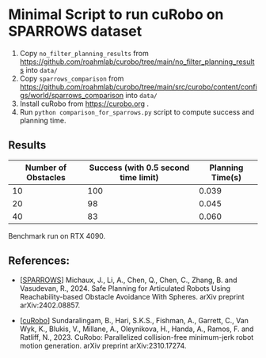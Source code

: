 # Minimal Script to run cuRobo on SPARROWS dataset

1. Copy `no_filter_planning_results` from https://github.com/roahmlab/curobo/tree/main/no_filter_planning_results into `data/`
2. Copy `sparrows_comparison` from https://github.com/roahmlab/curobo/tree/main/src/curobo/content/configs/world/sparrows_comparison into `data/`
3. Install cuRobo from https://curobo.org .
4. Run `python comparison_for_sparrows.py` script to compute success and planning time.


## Results

|Number of Obstacles| Success (with 0.5 second time limit)| Planning Time(s)|
|-|-|-|
|10| 100 |0.039 |
|20| 98 |0.045 |
|40| 83 |0.060 |

Benchmark run on RTX 4090.

## References:
- [[SPARROWS](https://roahmlab.github.io/sparrows/)] Michaux, J., Li, A., Chen, Q., Chen, C., Zhang, B. and Vasudevan, R., 2024. Safe Planning for Articulated Robots Using Reachability-based Obstacle Avoidance With Spheres. arXiv preprint arXiv:2402.08857.

- [[cuRobo](https://curobo.org)] Sundaralingam, B., Hari, S.K.S., Fishman, A., Garrett, C., Van Wyk, K., Blukis, V., Millane, A., Oleynikova, H., Handa, A., Ramos, F. and Ratliff, N., 2023. CuRobo: Parallelized collision-free minimum-jerk robot motion generation. arXiv preprint arXiv:2310.17274.
